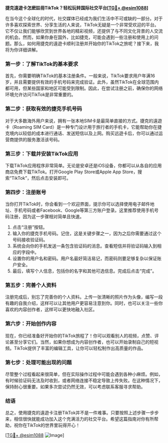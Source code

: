 **捷克遠遊卡怎麽註冊TikTok？轻松玩转国际社交平台[[TG💪+ @esim1088](https://t.me/s/esim1088)]**

在当今这个全球化的时代，社交媒体已经成为我们生活中不可或缺的一部分。对于许多喜欢探索世界、分享生活的人来说，TikTok无疑是一个非常受欢迎的平台。它不仅让我们能够欣赏到世界各地的精彩视频，还提供了与不同文化背景的人交流的机会。然而，如果你身在国外，比如捷克，可能会遇到一些注册和使用上的问题。那么，如何用捷克的遠遊卡顺利注册并开始你的TikTok之旅呢？接下来，我将为你详细讲解。

### **第一步：了解TikTok的基本要求**

首先，你需要明确TikTok的基本注册条件。一般来说，TikTok要求用户年满16岁，并且需要提供有效的手机号码来完成验证。此外，虽然TikTok在全球范围内都可用，但某些国家和地区可能受到限制。因此，在尝试注册之前，确保你的网络环境允许访问TikTok是非常重要的。

### **第二步：获取有效的捷克手机号码**

对于大多数海外用户来说，拥有一张本地SIM卡是最简单直接的方式。捷克的遠遊卡（Roaming SIM Card）是一种专门设计用于旅行者的手机卡，它能帮助你在捷克境内以较低的成本进行通话、发送短信以及上网。购买远遊卡后，你可以通过运营商提供的服务激活该号码。

### **第三步：下载并安装TikTok应用**

下载TikTok应用程序非常简单。无论是安卓还是iOS设备，你都可以从各自的应用商店免费下载TikTok。打开Google Play Store或Apple App Store，搜索“TikTok”，然后点击安装即可。

### **第四步：注册账号**

当你打开TikTok时，你会看到一个欢迎界面，提示你可以选择使用电子邮件地址、手机号码或者Facebook、Google等第三方账户登录。这里推荐使用手机号码注册，因为这一步骤相对简单且快速。

1. 点击“注册”按钮。
2. 输入你的捷克手机号码。记住，这是关键步骤之一，因为之后你需要通过这个号码接收验证码。
3. 系统会向你的手机发送一条包含验证码的消息。查看短信并将验证码输入到相应的字段中。
4. 设置你的用户名和密码。用户名最好简洁易记，而密码则要足够复杂以保证账户安全。
5. 最后，填写个人信息，包括你的名字和其他可选信息。完成后点击“完成”。

### **第五步：完善个人资料**

注册完成后，别忘了完善你的个人资料。上传一张清晰的照片作为头像，编写一段有趣的自我介绍，这样可以让其他用户更容易注意到你。同时，也可以关注一些你喜欢的内容创作者，这样可以更快地融入社区。

### **第六步：开始创作内容**

现在，你已经准备好开始你的TikTok旅程了！你可以观看别人的视频，点赞、评论甚至分享它们。当然，如果你想成为内容创作者，也可以开始录制自己的短视频。TikTok提供了丰富的编辑工具，让你可以轻松制作出高质量的作品。

### **第七步：处理可能出现的问题**

尽管整个过程看起来很简单，但在实际操作过程中可能会遇到各种小麻烦。例如，有时候验证码无法及时收到，或者网络连接不稳定导致上传失败。在这种情况下，保持耐心很重要。如果多次尝试仍然无效，可以考虑联系客服寻求帮助。

### **结语**

总之，使用捷克的遠遊卡注册TikTok并不是一件难事。只要按照上述步骤一步步来，相信很快就能成功加入这个充满活力的社交平台。希望这篇指南对你有所帮助，祝你在TikTok的世界里玩得开心！

[[TG💪+ @esim1088](https://t.me/s/esim1088) ![Image](https://i.postimg.cc/4NQfJmqS/Snipaste-2025-05-13-00-14-12.png)]